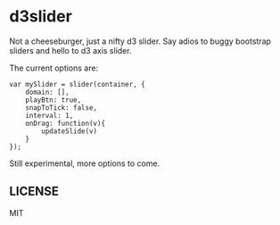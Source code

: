 d3slider
========

Not a cheeseburger, just a nifty d3 slider. Say adios to buggy bootstrap sliders and hello to d3 axis slider.

The current options are:

	var mySlider = slider(container, {
		domain: [],
		playBtn: true,
		snapToTick: false,
		interval: 1,
		onDrag: function(v){
			updateSlide(v)
		}
	});		


Still experimental, more options to come. 

## LICENSE
MIT